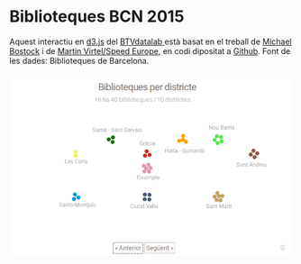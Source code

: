 # Biblioteques BCN 2015

Aquest interactiu en <a href="http://d3js.org" target="_blank">d3.js</a> del <a href="https://twitter.com/btvdatalab" target="_blank"> BTVdatalab </a> està basat en el treball de <a href="http://bl.ocks.org/mbostock/1021953" target="_blank">Michael Bostock</a> i de <a href="https://apps.opendatacity.de/speedupeurope/0.3/" target="_blank">Martin Virtel/Speed Europe</a>, en codi dipositat a <a href="https://github.com/BTVdatalab/BCN2015biblioteques" target="_blank">Github</a>. Font de les dades: Biblioteques de Barcelona.


![Screenshot](https://raw.githubusercontent.com/BTVdatalab/BCN2015biblioteques/master/interactive/screenshot.png)

